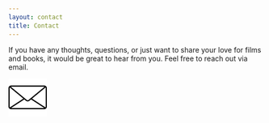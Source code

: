 ```yaml
---
layout: contact
title: Contact
---
```


If you have any thoughts, questions, or just want to share your love for films and books, it would be great to hear from you. Feel free to reach out via email.

<a href="mailto: eloisey.lemonsqueezy@gmail.com?Subject=Hello%20there!"><img src="/assets/images/envelope-favicon.png" style="max-width: 15%" alt="Email"></a>